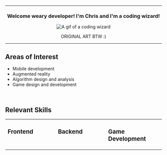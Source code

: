 <hr/>
<h3 align="center">Welcome weary developer! I'm Chris and I'm a coding wizard!</h3>
<p align="center">
  <img 
       src="https://piskel-imgstore-b.appspot.com/img/6246b27d-a724-11ec-a173-5f19532e15bf.gif"
       alt="A gif of a coding wizard"
  />
</p>
<p align="center">ORIGINAL ART BTW :)</p>
<hr/>
<h2>Areas of Interest</h2>
<ul>
  <li>Mobile development</li>
  <li>Augmented reality</li>
  <li>Algorithm design and analysis</li>
  <li>Game design and development</li>
</ul>

<br/>

<h2>Relevant Skills</h2>
<table><tr><td valign="top" width="33%">
  
### Frontend
<div align="center">
</div></td><td valign="top" width="33%">

### Backend
<div align="center">
</div></td><td valign="top" width="33%">

### Game Development
<div align="center">
</div></td><td valign="top" width="33%">
</table></tr></td>

<br />

<!--
**crav12345/crav12345** is a ✨ _special_ ✨ repository because its `README.md` (this file) appears on your GitHub profile.

Here are some ideas to get you started:

- 🔭 I’m currently working on ...
- 🌱 I’m currently learning ...
- 👯 I’m looking to collaborate on ...
- 🤔 I’m looking for help with ...
- 💬 Ask me about ...
- 📫 How to reach me: ...
- 😄 Pronouns: ...
- ⚡ Fun fact: ...
-->
